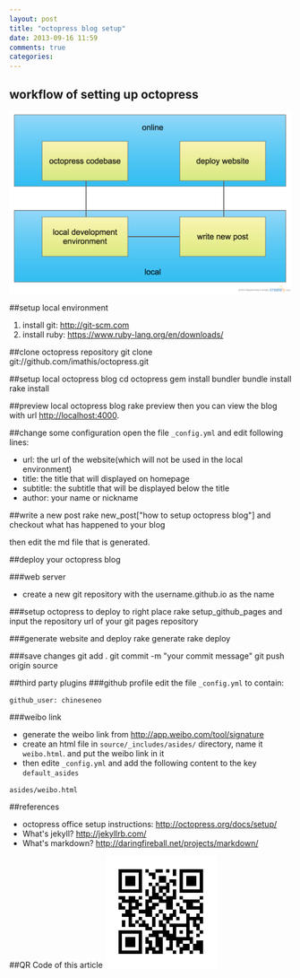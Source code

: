 ```yaml
---
layout: post
title: "octopress blog setup"
date: 2013-09-16 11:59
comments: true
categories: 
---
```


## workflow of setting up octopress
![normal blog workflow](/images/octopress_work_flow.png)

##setup local environment
1. install git: <http://git-scm.com>
2. install ruby: <https://www.ruby-lang.org/en/downloads/>

##clone octopress repository
	git clone git://github.com/imathis/octopress.git

##setup local octopress blog
	cd octopress
	gem install bundler
	bundle install
	rake install
	
##preview local octopress blog
	rake preview
then you can view the blog with url <http://localhost:4000>.

##change some configuration
open the file `_config.yml` and edit following lines:

* url: the url of the website(which will not be used in the local environment)
* title: the title that will displayed on homepage
* subtitle: the subtitle that will be displayed below the title
* author: your name or nickname

##write a new post
	rake new_post["how to setup octopress blog"]
and checkout what has happened to your blog

then edit the md file that is generated.

##deploy your octopress blog

###web server
* create a new git repository with the username.github.io as the name

###setup octopress to deploy to right place
	rake setup_github_pages
and input the repository url of your git pages repository
	
###generate website and deploy
	rake generate
	rake deploy
	
###save changes
	git add .
	git commit -m "your commit message"
	git push origin source
	
##third party plugins
###github profile
edit the file `_config.yml` to contain:

    github_user: chineseneo
	
###weibo link
* generate the weibo link from <http://app.weibo.com/tool/signature>
* create an html file in `source/_includes/asides/` directory, name it `weibo.html`. and put the weibo link in it
* then edite `_config.yml` and add the following content to the key `default_asides`

```
asides/weibo.html
```

##references
* octopress office setup instructions: <http://octopress.org/docs/setup/>
* What's jekyll? <http://jekyllrb.com/>
* What's markdown? <http://daringfireball.net/projects/markdown/>

##QR Code of this article
![qrcode](/images/qrcode.17159653.png)